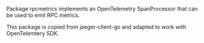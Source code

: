 Package rpcmetrics implements an OpenTelemetry SpanProcessor that can be used to emit RPC metrics.

This package is copied from jaeger-client-go and adapted to work with OpenTelemtery SDK.
